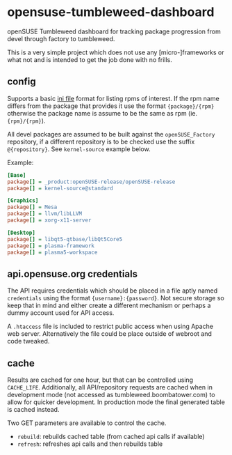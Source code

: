 # opensuse-tumbleweed-dashboard
openSUSE Tumbleweed dashboard for tracking package progression from devel through factory to tumbleweed.

This is a very simple project which does not use any [micro-]frameworks or what not and is intended to get the job done with no frills.

## config

Supports a basic [ini file](http://php.net/parse-ini-file) format for listing rpms of interest. If the rpm name differs from the package that provides it use the format `{package}/{rpm}` otherwise the package name is assume to be the same as rpm (ie. `{rpm}/{rpm}`).

All devel packages are assumed to be built against the `openSUSE_Factory` repository, if a different repository is to be checked use the suffix `@{repository}`. See `kernel-source` example below.

Example:

```ini
[Base]
package[] = _product:openSUSE-release/openSUSE-release
package[] = kernel-source@standard

[Graphics]
package[] = Mesa
package[] = llvm/libLLVM
package[] = xorg-x11-server

[Desktop]
package[] = libqt5-qtbase/libQt5Core5
package[] = plasma-framework
package[] = plasma5-workspace
```

## api.opensuse.org credentials

The API requires credentials which should be placed in a file aptly named `credentials` using the format `{username}:{password}`. Not secure storage so keep that in mind and either create a different mechanism or perhaps a dummy account used for API access.

A `.htaccess` file is included to restrict public access when using Apache web server. Alternatively the file could be place outside of webroot and code tweaked.

## cache

Results are cached for one hour, but that can be controlled using `CACHE_LIFE`. Additionally, all API/repository requests are cached when in development mode (not accessed as tumbleweed.boombatower.com) to allow for quicker development. In production mode the final generated table is cached instead.

Two GET parameters are available to control the cache.

- `rebuild`: rebuilds cached table (from cached api calls if available)
- `refresh`: refreshes api calls and then rebuilds table
